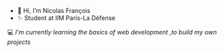 - 👋 Hi, I’m Nicolas François
- ✨ Student at IIM Paris-La Défense

💻 *I'm currently learning the basics of web development ,to build my own projects*

